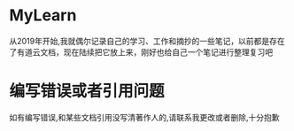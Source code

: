 # MyLearn
从2019年开始,我就偶尔记录自己的学习、工作和摘抄的一些笔记，以前都是存在了有道云文档，现在陆续把它放上来，刚好也给自己一个笔记进行整理复习吧
# 编写错误或者引用问题
如有编写错误,和某些文档引用没写清著作人的,请联系我更改或者删除,十分抱歉
